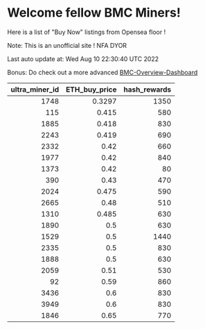 # Welcome fellow BMC Miners!
Here is a list of "Buy Now" listings from Opensea floor !

Note: This is an unofficial site ! NFA DYOR

Last auto update at: Wed Aug 10 22:30:40 UTC 2022

Bonus: Do check out a more advanced [BMC-Overview-Dashboard](https://dune.com/defifunk/BMC-Overview-Dashboard)


|   ultra_miner_id |   ETH_buy_price |   hash_rewards |
|-----------------:|----------------:|---------------:|
|             1748 |          0.3297 |           1350 |
|              115 |          0.415  |            580 |
|             1885 |          0.418  |            830 |
|             2243 |          0.419  |            690 |
|             2332 |          0.42   |            660 |
|             1977 |          0.42   |            840 |
|             1373 |          0.42   |             80 |
|              390 |          0.43   |            470 |
|             2024 |          0.475  |            590 |
|             2665 |          0.48   |            510 |
|             1310 |          0.485  |            630 |
|             1890 |          0.5    |            630 |
|             1529 |          0.5    |           1440 |
|             2335 |          0.5    |            830 |
|             1888 |          0.5    |            630 |
|             2059 |          0.51   |            530 |
|               92 |          0.59   |            860 |
|             3436 |          0.6    |            830 |
|             3949 |          0.6    |            830 |
|             1846 |          0.65   |            770 |